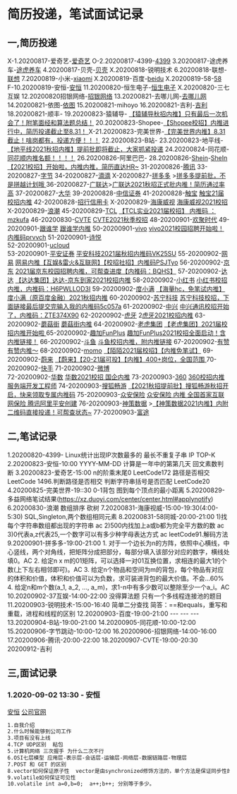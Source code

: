 # 简历投递，笔试面试记录

## 一,简历投递
 X-1.20200817-爱奇艺-[爱奇艺](http://zhaopin.iqiyi.com/campus.html#/my-recruit?recruitmenId=88)
 O-2.20200817-4399-[4399](https://hr.4399om.com/?r=userCenter/index)
 3.20200817-途虎养车-[途虎养车](https://app.mokahr.com/m/candidate/applications/deliver-query/tuhu)
 4.20200817-贝壳-[贝壳](http://campus.ke.com/Portal/Apply/Index)
 X.20200818-锐明技术
 6.20200818-联想-[联想](https://talent.lenovo.com.cn/resume/myapply)
 7.20200819-小米-[xiaomi](https://app.mokahr.com/m/candidate/applications/deliver-query/xiaomi/)
 X.20200819-百度-[beidu](https://talent.baidu.com/external/baidu/campus.html#/individualCenter)
 X.20200819-58-[58](http://campus.58.com/Portal/Apply/Index)
 F-10.20200819-安恒-[安恒](https://campus.dbappsecurity.com.cn/campus_apply/dbappsecurity/7835#/candidateHome/applications)
 11.20200820-恒生电子-[恒生电子](http://campus.hundsun.com/Portal/Apply/Index)
 X.20200820-三七互娱[](https://zhaopin.37.com/index.php?m=Home&c=user&a=index)
 12.20200820招银网络-[招银网络](https://cmbntjob.cmbchina.com/pages/mycenter/default.html)
 13.20200821-去哪儿网-[去哪儿网](https://app.mokahr.com/m/candidate/applications/deliver-query/qunar)
 14.20200821-依图-[依图](https://app.mokahr.com/m/candidate/applications/deliver-query/yitu-inc)
 15.20200821-mihoyo
 16.20200821-吉利-[吉利](https://campus.geely.com/home/userCenter/toUserCenter/2)
 18.20200821-顺丰-[](http://campus.sf-express.com/#/personalCenter)
 19.20200823-猿辅导-[](https://app.mokahr.com/m/candidate/applications/deliver-query/fenbi) [【猿辅导秋招内推】只有最后一次机会了！附笔面经和算法题总结！](https://www.nowcoder.com/discuss/445102)
 20.20200823-Shopee-[]()[【Shopee校招】内推进行中，简历投递截止至8.31！ ](https://www.nowcoder.com/discuss/461892)
 X-21.20200823-完美世界-[]()[【完美世界内推】8.31截止！啥岗都有，投递方便！！！](https://www.nowcoder.com/discuss/473209)
 22.20200823-B站-[]()[]()
 23.20200823-地平线-[](http://horizon.hotjob.cn/wt/Horizon/web/index/applyPositionN310!listApplyPosition?brandCode=1&operational=ee2a6b405f7e21a4cd834daf0c3e100dd178846c01bb29cd075f99f7f539da9f845058b98226c1dc4ee85ee898d155bb42d55395d06889919dfd7960ff723ecf0256923700d40c4d9094c7d138455107c9d5de96a897236ec1e32b049ab580b7)
        [【地平线2021秋招内推】提前批即将截止，大家抓紧投递](https://www.nowcoder.com/discuss/476218)
 24.20200824-同花顺-[](http://talent.10jqka.com.cn/default/usercenter/index/) [同花顺内推名额！！！！](https://www.nowcoder.com/discuss/486796)
 26.20200826-阿里巴巴-[](https://campus.alibaba.com/myJobApply.htm)
 28.20200826-[Shein](app.mokahr.com)-[SheIn 【2021校招】开始啦，内推内推，简历直达HR~](https://www.nowcoder.com/discuss/456845)
 31-20200826-[腾讯](https://join.qq.com/submit.php)
 33-20200827-[字节](https://job.bytedance.com/campus/position/application?referral_code=GQCEQ3W)
 34-20200827-[滴滴](https://app.mokahr.com/campus_apply/didiglobal/6223?recommendCode=rcfNht#/candidateHome/applications)
 X-20200827-[拼多多](https://careers.pinduoduo.com/campus/personal-center) >[拼多多提前批，不是拼越计划哦 ](https://www.nowcoder.com/discuss/478747)
 36-20200827-[广联达](mokahr)>[广联达2021秋招正式批内推！简历通过率高](https://www.nowcoder.com/discuss/474053)
 37-20200827-[大华](https://dahua.zhiye.com/Portal/Apply/Index)
 39-20200828-[中信证券](https://careers.citics.com/apply/)
 41-20200828-[触宝](https://app.mokahr.com/recommendation-apply/cootek) [触宝21届校招内推](https://www.nowcoder.com/discuss/475365?from=21tpqcb)
 42-20200828-[招行信用卡](https://zhaopin.ccc.cmbchina.com/applicant/index.html#/applicationHistory)
 X-20200829-[海康威视](https://campushr.hikvision.com/myDelivery.html) [海康威视2021校招](https://www.nowcoder.com/discuss/492811)
 X-20200829-[浪潮](https://inspur.hcmcloud.cn/recruit#/progress)
 45-20200829-[TCL](https://sc.hotjob.cn/wt/TCL/web/index/applyPositionN300!listApplyPosition?brandCode=1&operational=117a7a84f9433b2b14d231d4c94ef37e93b04d3e63e9bc922acb58e7f9360b7fb1eb646679187492ba758fd656599a563bc3c6cb3f71c1a74fc4b1fed98565f00bbca3e7062ba105bec5abe3886258590c11f512741441b7)
                [【TCL实业2021届校招】 内推码 ：mzkufa](https://www.nowcoder.com/discuss/492550)
 46-20200830-[CVTE](https://careers.cvte.com/zone/resume/applications) [CVTE2021秋季校招](https://www.nowcoder.com/discuss/493086)
 48-20200901-[欢聚时代](https://app.mokahr.com/m/candidate/applications/deliver-query/hjsd)
 49-20200901-[跟谁学](app.mokahr.com) [跟谁学内推](https://www.nowcoder.com/discuss/494161)
 50-20200901-[vivo](https://hr.vivo.com/wt/vivo/web/templet1000/index/corpshowNewDeliveryRecordvivo!listApplyPosition?operational=7a7f1e4fbfeeee51c055329405e396635adbc3d767cbeb722cc178e0e35d10afc3e35c5fd914f1c7915f9dcd9aa4b9ae16248efc01801f5373ef4d7a66693861ebea3a6d6c859454e186c59d5c39789e3a35d3bc615ff6f440be5479a6b6664edf9be67b5d0c227c) 
        [vivo2021校园招聘开始啦！内推码prvvch](https://www.nowcoder.com/discuss/485251)
 51-20200901-[诗悦](https://shiyue.zhiye.com/Portal/Apply/Index)   
 52-20200901-[ucloud]()   
 53-20200901-[平安证券](https://campus.pingan.com/personalcenter/center)  [平安科技2021届秋招内推码VK25SU](https://www.nowcoder.com/discuss/482702)
 55-20200902-[网易](https://game.campus.163.com/personal) [网易内推【互娱&雷火&互联网】【校招社招】内推码PSJTyo](https://www.nowcoder.com/discuss/446261)
 56-20200902-[京东](http://campus.jd.com/web/apply/myjob)  [2021届京东校园招聘内推，可帮查进度【内推码：BQHS】](https://www.nowcoder.com/discuss/484903)
 57-20200902-[达达](app.mokahr.com) [【达达集团】达达-京东到家2021校招内推](https://www.nowcoder.com/discuss/484688)
 58-20200902-[小红书](https://campus.liepin.com/apply/showapplylist/) [小红书校招内推，内推码：H6PWLLOD3I](https://www.nowcoder.com/discuss/482009)
 59-20200902-[度小满]()  [【海量hc，免笔试内推】度小满（原百度金融）2021秋招内推](https://www.nowcoder.com/discuss/483921)
 60-20200902-[苏宁科技]()  [苏宁科技校招，下面链接最后提交完输入我的内推码5c057a](https://www.nowcoder.com/discuss/469964)
 61-20200902-[中兴](http://job.zte.com.cn/ZTE.Graduate.Web/Index/Index.aspx) [中兴通讯校招开始了，内推码：ZTE374X90](https://www.nowcoder.com/discuss/485253)
 62-20200902-[虎牙]() 2[虎牙2021校招内推](https://www.nowcoder.com/discuss/496510)
 63-20200902-[蘑菇街](https://job.mogu.com/#/candidate?_k=d36nqx)   [蘑菇街内推](https://www.nowcoder.com/discuss/495964)
 64-20200902-[老虎集团](app.mokahr.com) [【老虎集团】2021届校招内推开始啦 ](https://www.nowcoder.com/discuss/472472)
 65-20200902-[趣加FunPlus](app.mokahr.com) [趣加FunPlus2021校招全面启动！含内推链接！](https://www.nowcoder.com/discuss/480367)
 66-20200902-[斗鱼](app.mokahr.com) [斗鱼校招内推，附内推链接](https://www.nowcoder.com/discuss/459536)
 67-20200902-[有赞](http://campus.youzan.com/campus_apply/youzan/3749#/candidateHome/applications) [有赞内推～](https://www.nowcoder.com/discuss/478048)
 68-20200902-[momo](app.mokahr.com) [【陌陌2021届校招】【内推免笔试】](https://www.nowcoder.com/discuss/496244)
 69-20200902-[蔚来](https://www.hotjob.cn/wt/niocampus/web/index?webUserFrom=100101#/pc) [【蔚来】【20-21届可投】【内推】400+岗位，全国范围 ](https://www.nowcoder.com/discuss/464721)
 70-20200902-[快手](https://campus.kuaishou.cn/recruit/campus/e/#/campus/my-apply/?internalPerson=C6KT9iPtJQQm3yuRlCvrzw%3D%3D) 
 71-20200902-[微博](https://career.sina.com.cn/portal/myapply?gql=glluemeuser%3D%257B%257Bglluemeuser.id%257D%257D%26record_type__ns%3DInternal%2520Transfer)      
 72-20200902-[华数](https://wasu.zhiye.com/Portal/Apply/Index) [华数2021校招 国企内推](https://www.nowcoder.com/discuss/496219)
 73-20200903-[360](app.mokahr.com) [360校招内推服务端开发工程师](https://www.nowcoder.com/discuss/497172)
 74-20200903-[搜狐畅游](http://zhaopin.changyou.com/wt/changyou/web/index/applyPosition210!listApplyPosition?brandCode=1&operational=4f6342c9e20bd14b3d7c799182f09b0d11a2d715f95a5393a1c902d5301d22a3fa4a5cfe4adc4a0e38e5bca29cc60c09ef57f354acab31080dccc2a98d2025d12649d7cbabc9b0a054f958bf53c48a3171fc8a3b86ee7bada7f1a42b594de68c) 
            [【2021秋招提前批】搜狐畅游秋招开启，快来领取专属内推码](https://www.nowcoder.com/discuss/458556)
 75-20200903-[众安保险](app.mokahr.com) [众安保险 内推 全国首家互联网保险 腾讯阿里平安创建](https://www.nowcoder.com/discuss/476692)
 76-20200903-[神策数据](app.mokahr.com) >[【神策数据2021内推】内附二维码直接投递！可帮查状态~](https://www.nowcoder.com/discuss/472969)
 77-20200903-[富途](app.mokahr.com) 
## 二,笔试记录
1.20200820-4399-
    Linux统计出现IP次数最多的
    最长不重复子串
    IP TOP-K
2.20200823-安恒-10:00
    YYYY-MM-DD 计算是一年中的第第几天
    回文素数判断
3.20200823-爱奇艺-15:00
    n的阶乘末尾0 LeetCode172
    路径是否相交 LeetCode 1496.判断路径是否相交
    判断字符串括号是否匹配 LeetCode20
4.20200825-完美世界-19::30
    0-1背包
    图到每个顶点的最小距离
5.20200829-多益网络笔试结果(https://xz.duoyi.com/center/center.html#applynotify)
6.20200830-浪潮
    数组排序
    砍树
7.20200831-海康视威-15:00-19:30(4:00-5:30)
    SQL,Singleton,两个数组相同元素
8.20200831-58同城-20:00-21:00
    1)找每个字符串数组都出现的字符串 ac
    2)500内找加上a或b都为完全平方数的数 ac
    3)0代表a,z代表25,一个数字可以有多少种字母表达方式 ac leetCode91.解码方法
9.20200901-拼多多-19:00-21:00
    1. 对于一个边长为n的方阵，依照中心横线，中心竖线，两个对角线，把矩阵分成把部分，每部分填入该部分对应的数字，横线处填0。AC
    2. 给定n x m的01矩阵，可以选择一对01互换位置，求相连的最大1的个数(上下左右相邻即可)。AC
    3. 给定n个物品和空间为m的背包，每个物品有对应的体积和价值，体积和价值可以为负数，求可装进背包的最大价值。不会...60%
    4. 给定n和m个数(a_1, a_2, ..., a_m)，求1-n中有多少数可以整除至少一个a_i。AC
10.20200902-37互娱-14:00-22:00
    没得算法题   只有一个多线程连接池的题目
11.20200903-锐明技术-15:00-16:40
    简单二分查找  简答：==和equals，重写和重载，进程和线程的区别
12.20200903-百度-19:00-21:00
    --- --- ---
13.20200904-B站-19:00-21:00
14.20200905-同花顺-10:00-12:00
15.20200906-字节跳动-10:00-12:00
16.20200906-招银网络-14:00-16:00
17.20200906-腾讯-20:00-22:00
18.20200907-CVTE-19:00-20:30
20200912-吉利
## 三,面试记录
### 1.2020-09-02 13:30 - 安恒 
[安恒](https://campus.dbappsecurity.com.cn/campus_apply/dbappsecurity/7835#/candidateHome/applications)
[公司官网](https://www.dbappsecurity.com.cn/)
```markdown
1.自我介绍
2.什么时候能够到公司工作
3.项目有没有上线
4.TCP UDP区别  粘包
5.计算机网络 三次握手 为什么二次不行
6.OSI七层模型 应用层-表示层-会话层-运输层-网络层-数据链路层-物理层
7.POST 和 GET 的区别
8.vector如何保证原子性  vector是由synchronized修饰方法的，单个方法是保证同步性的
9.volatile如何保证可见性
10.volatile int a=0,b=0;  a++;b++; 分别等于多少。
```
### 

###

### 
